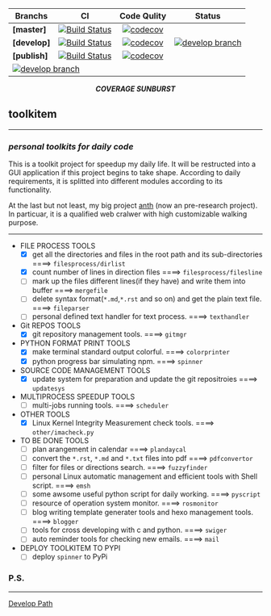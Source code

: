 <table>
<thead>
<tr>
<th align="center">Branchs</th>
<th align="center">CI</th>
<th align="center">Code Qulity</th>
<th align="center">Status</th>
</tr>
</thead>
<tbody>
<tr>
<td align="left"><strong>[master]</strong></td>
<td align="center"><a href="https://travis-ci.org/edonyM/toolkitem"><img src="https://camo.githubusercontent.com/b87a6f1695a15aef21fd6103523a0e01ccf58e48/68747470733a2f2f7472617669732d63692e6f72672f65646f6e794d2f746f6f6c6b6974656d2e7376673f6272616e63683d6d6173746572" alt="Build Status" data-canonical-src="https://travis-ci.org/edonyM/toolkitem.svg?branch=master" style="max-width:100%;"></a></td>
<td align="center"><a href="https://codecov.io/gh/edonyM/toolkitem"><img src="https://camo.githubusercontent.com/d72d796d9ad6dcee49acffe877713e00d13331f0/68747470733a2f2f636f6465636f762e696f2f67682f65646f6e794d2f746f6f6c6b6974656d2f6272616e63682f6d61737465722f67726170682f62616467652e737667" alt="codecov" data-canonical-src="https://codecov.io/gh/edonyM/toolkitem/branch/master/graph/badge.svg" style="max-width:100%;"></a></td>
<td rowspan="3"><a href="https://camo.githubusercontent.com/03f43907114382c0a6c68511949c084a4c77d0c7/68747470733a2f2f636f6465636f762e696f2f67682f65646f6e794d2f746f6f6c6b6974656d2f6272616e63682f646576656c6f702f6772617068732f73756e62757273742e737667" ><img src="https://camo.githubusercontent.com/03f43907114382c0a6c68511949c084a4c77d0c7/68747470733a2f2f636f6465636f762e696f2f67682f65646f6e794d2f746f6f6c6b6974656d2f6272616e63682f646576656c6f702f6772617068732f73756e62757273742e737667" alt="develop branch" data-canonical-src="https://codecov.io/gh/edonyM/toolkitem/branch/develop/graphs/sunburst.svg" style="max-width:100%;"></a></td>
</tr>
<tr>
<td align="left"><strong>[develop]</strong></td>
<td align="center"><a href="https://travis-ci.org/edonyM/toolkitem"><img src="https://camo.githubusercontent.com/a8ab84037a20a976b9668ee34c0dbc8b2abe4968/68747470733a2f2f7472617669732d63692e6f72672f65646f6e794d2f746f6f6c6b6974656d2e7376673f6272616e63683d646576656c6f70" alt="Build Status" data-canonical-src="https://travis-ci.org/edonyM/toolkitem.svg?branch=develop" style="max-width:100%;"></a></td>
<td align="center"><a href="https://codecov.io/gh/edonyM/toolkitem"><img src="https://camo.githubusercontent.com/7c59992059714bf2feedd6daf0d95f6d516aeb4c/68747470733a2f2f636f6465636f762e696f2f67682f65646f6e794d2f746f6f6c6b6974656d2f6272616e63682f646576656c6f702f67726170682f62616467652e737667" alt="codecov" data-canonical-src="https://codecov.io/gh/edonyM/toolkitem/branch/develop/graph/badge.svg" style="max-width:100%;"></a></td>
</tr>
<tr>
<td align="left"><strong>[publish]</strong></td>
<td align="center"><a href="https://travis-ci.org/edonyM/toolkitem"><img src="https://camo.githubusercontent.com/703a04bc3393ba9a5ae925f7a3c153dd8686d29d/68747470733a2f2f7472617669732d63692e6f72672f65646f6e794d2f746f6f6c6b6974656d2e7376673f6272616e63683d7075626c697368" alt="Build Status" data-canonical-src="https://travis-ci.org/edonyM/toolkitem.svg?branch=publish" style="max-width:100%;"></a></td>
<td align="center"><a href="https://codecov.io/gh/edonyM/toolkitem"><img src="https://camo.githubusercontent.com/61e658e6369fe8237490751900d3361f49b3afd7/68747470733a2f2f636f6465636f762e696f2f67682f65646f6e794d2f746f6f6c6b6974656d2f6272616e63682f7075626c6973682f67726170682f62616467652e737667" alt="codecov" data-canonical-src="https://codecov.io/gh/edonyM/toolkitem/branch/publish/graph/badge.svg" style="max-width:100%;"></a></td>
</tr><tr><td colspan="4"><a href="https://camo.githubusercontent.com/1a839472839655b75aaa3b428af6000b2797c790/68747470733a2f2f636f6465636f762e696f2f67682f65646f6e794d2f746f6f6c6b6974656d2f6272616e63682f646576656c6f702f6772617068732f636f6d6d6974732e737667"><img src="https://camo.githubusercontent.com/1a839472839655b75aaa3b428af6000b2797c790/68747470733a2f2f636f6465636f762e696f2f67682f65646f6e794d2f746f6f6c6b6974656d2f6272616e63682f646576656c6f702f6772617068732f636f6d6d6974732e737667" alt="develop branch" data-canonical-src="https://codecov.io/gh/edonyM/toolkitem/branch/develop/graphs/commits.svg" style="max-width:100%;"></a></td></tr></tbody></table>

<center><b><i>COVERAGE SUNBURST </i></b></center>

## toolkitem

----

### ***personal toolkits for daily code***

This is a toolkit project for speedup my daily life. It will be restructed into a GUI application if this project begins to take shape.
According to daily requirements, it is splitted into different modules according to its functionality.

At the last but not least, my big project [anth](https://github.com/edonyM/anth) (now an pre-research project). In particuar, it is a qualified web cralwer with high customizable walking purpose.

----

- FILE PROCESS TOOLS
    - [x] get all the directories and files in the root path and its sub-directories ====> `filesprocess/dirlist`
    - [x] count number of lines in direction files  ====>  `filesprocess/filesline`
    - [ ] mark up the files different lines(if they have) and write them into buffer  ====>  `mergefile`
    - [ ] delete syntax format(`*.md`,`*.rst` and so on) and get the plain text file.   ====>  `fileparser`
    - [ ] personal defined text handler for text process.  ====>  `texthandler`
- Git REPOS TOOLS
    - [x] git repository management tools. ====> `gitmgr`
- PYTHON FORMAT PRINT TOOLS
    - [x] make terminal standard output colorful. ====> `colorprinter`
    - [x] python progress bar simulating npm. ====> `spinner`
- SOURCE CODE MANAGEMENT TOOLS
    - [x] update system for preparation and update the git repositroies  ====>  `updatesys`
- MULTIPROCESS SPEEDUP TOOLS
    - [ ] multi-jobs running tools. ====> `scheduler`
- OTHER TOOLS
    - [x] Linux Kernel Integrity Measurement check tools. ====> `other/imacheck.py`
- TO BE DONE TOOLS
    - [ ] plan arangement in calendar  ====>  `plandaycal`
    - [ ] convert the `*.rst`, `*.md` and `*.txt` files into pdf  ====>  `pdfconvertor`
    - [ ] filter for files or directions search.  ====>  `fuzzyfinder`
    - [ ] personal Linux automatic management and efficient tools with Shell script.  ====> `emsh`
    - [ ] some awsome useful python script for daily working.  ====>  `pyscript`
    - [ ] resource of operation system monitor.  ====> `rosmonitor`
    - [ ] blog writing template generater tools and hexo management tools. ====> `blogger`
    - [ ] tools for cross developing with c and python. ====> `swiger`
    - [ ] auto reminder tools for checking new emails. ====> `mail`
- DEPLOY TOOLKITEM TO PYPI
    - [ ] deploy `spinner` to PyPi

### P.S.
------
[Develop Path](./DEVELOP.md)
